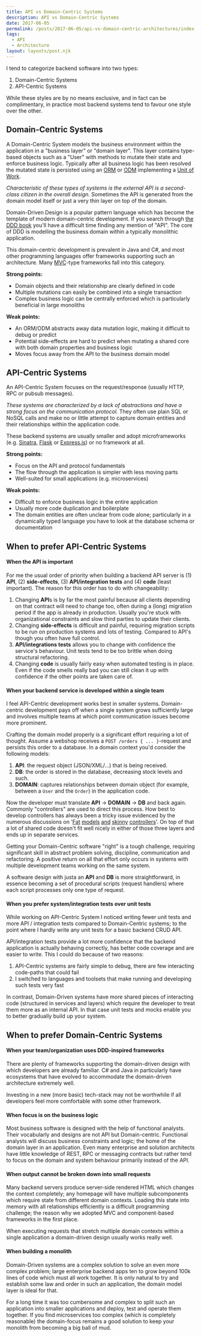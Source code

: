 ```yaml
---
title: API vs Domain-Centric Systems
description: API vs Domain-Centric Systems
date: 2017-06-05
permalink: /posts/2017-06-05/api-vs-domain-centric-architectures/index.html
tags:
  - API
  - Architecture
layout: layouts/post.njk
---
```


I tend to categorize backend software into two types:

1. Domain-Centric Systems
2. API-Centric Systems

While these styles are by no means exclusive, and in fact can be complimentary, in practice most backend systems tend to favour one style over the other.

## Domain-Centric Systems

A Domain-Centric System models the business environment within the application in a "business layer" or "domain layer". This layer contains type-based objects such as a "User" with methods to mutate their state and enforce business logic. Typically after all business logic has been resolved the mutated state is persisted using an [ORM](https://en.wikipedia.org/wiki/Object-relational_mapping) or [ODM](https://stackoverflow.com/questions/12261866/what-is-the-difference-between-an-orm-and-an-odm) implementing a [Unit of Work](https://martinfowler.com/eaaCatalog/unitOfWork.html).

*Characteristic of these types of systems is the external API is a second-class citizen in the overall design.* Sometimes the API is generated from the domain model itself or just a very thin layer on top of the domain.

Domain-Driven Design is a popular pattern language which has become the template of modern domain-centric development. If you search through [the DDD book](http://dddcommunity.org/book/evans_2003/) you'll have a difficult time finding any mention of "API". The core of DDD is modelling the business domain within a typically monolithic application.

This domain-centric development is prevalent in Java and C#, and most other programming languages offer frameworks supporting such an architecture. Many [MVC](https://en.wikipedia.org/wiki/Model%E2%80%93view%E2%80%93controller)-type frameworks fall into this category.

**Strong points:**

- Domain objects and their relationship are clearly defined in code
- Multiple mutations can easily be combined into a single transaction
- Complex business logic can be centrally enforced which is particularly beneficial in large monoliths

**Weak points:**

- An ORM/ODM abstracts away data mutation logic, making it difficult to debug or predict
- Potential side-effects are hard to predict when mutating a shared core with both domain properties and business logic
- Moves focus away from the API to the business domain model

## API-Centric Systems

An API-Centric System focuses on the request/response (usually HTTP, RPC or pubsub messages).

*These systems are characterized by a lack of abstractions and have a strong focus on the communication protocol.* They often use plain SQL or NoSQL calls and make no or little attempt to capture domain entities and their relationships within the application code.

These backend systems are usually smaller and adopt microframeworks (e.g. [Sinatra](http://www.sinatrarb.com/), [Flask](http://flask.pocoo.org/) or [Express.js](https://expressjs.com/)) or no framework at all.

**Strong points:**

- Focus on the API and protocol fundamentals
- The flow through the application is simpler with less moving parts
- Well-suited for small applications (e.g. microservices)

**Weak points:**

- Difficult to enforce business logic in the entire application
- Usually more code duplication and boilerplate
- The domain entities are often unclear from code alone; particularly in a dynamically typed language you have to look at the database schema or documentation

## When to prefer API-Centric Systems

#### When the API is important

For me the usual order of priority when building a backend API server is (1) **API**, (2) **side-effects**, (3) **API/integration tests** and (4) **code** (least important). The reason for this order has to do with changeability:

1. Changing **API**s is by far the most painful because all clients depending on that contract will need to change too, often during a (long) migration period if the app is already in production. Usually you're stuck with organizational constraints and slow third parties to update their clients.
2. Changing **side-effects** is difficult and painful, requiring migration scripts to be run on production systems and lots of testing. Compared to API's though you often have full control.
3. **API/integrations tests** allows you to change with confidence the service's behaviour. Unit tests tend to be too brittle when doing structural refactoring.
4. Changing **code** is usually fairly easy when automated testing is in place. Even if the code smells really bad you can still clean it up with confidence if the other points are taken care of.

#### When your backend service is developed within a single team

I feel API-Centric development works best in smaller systems. Domain-centric development pays off when a single system grows sufficiently large and involves multiple teams at which point communication issues become more prominent.

Crafting the domain model properly is a significant effort requiring a lot of thought. Assume a webshop receives a `POST /orders { ... }`-request and persists this order to a database. In a domain context you'd consider the following models:

1. **API**: the request object (JSON/XML/...) that is being received.
2. **DB**: the order is stored in the database, decreasing stock levels and such.
3. **DOMAIN**: captures relationships between domain object (for example, between a `User` and the `Order`) in the application code.

Now the developer must translate **API** → **DOMAIN** → **DB** and back again. Commonly "controllers" are used to direct this process. How best to develop controllers has always been a tricky issue evidenced by the numerous discussions on '[Fat](http://blog.joncairns.com/2013/04/fat-model-skinny-controller-is-a-load-of-rubbish/) [models](https://stackoverflow.com/questions/14044681/fat-models-and-skinny-controllers-sounds-like-creating-god-models) [and](https://www.slideshare.net/damiansromek/thin-controllers-fat-models-proper-code-structure-for-mvc) [skinny](http://robdvr.com/fat-models-skinny-controllers-skinny-models-skinny-controllers/) [controllers](http://weblog.jamisbuck.org/2006/10/18/skinny-controller-fat-model)'. On top of that a lot of shared code doesn't fit well nicely in either of those three layers and ends up in separate services.

Getting your Domain-Centric software "right" is a tough challenge, requiring significant skill in abstract problem solving, discipline, communication and refactoring. A positive return on all that effort only occurs in systems with multiple development teams working on the same system.

A software design with justa an **API** and **DB** is more straightforward, in essence becoming a set of procedural scripts (request handlers) where each script processes only one type of request.

#### When you prefer system/integration tests over unit tests

While working on API-Centric System I noticed writing fewer unit tests and more API / integration tests compared to Domain-Centric systems; to the point where I hardly write any unit tests for a basic backend CRUD API.

API/integration tests provide a lot more confidence that the backend application is actually behaving correctly, has better code coverage and are easier to write. This I could do because of two reasons:

1. API-Centric systems are fairly simple to debug, there are few interacting code-paths that could fail
2. I switched to languages and toolsets that make running and developing such tests very fast

In contrast, Domain-Driven systems have more shared pieces of interacting code (structured in services and layers) which require the developer to treat them more as an internal API. In that case unit tests and mocks enable you to better gradually build up your system.

## When to prefer Domain-Centric Systems

#### When your team/organization uses DDD-inspired frameworks

There are plenty of frameworks supporting the domain-driven design with which developers are already familiar. C# and Java in particularly have ecosystems that have evolved to accommodate the domain-driven architecture extremely well.

Investing in a new (more basic) tech-stack may not be worthwhile if all developers feel more comfortable with some other framework.

#### When focus is on the business logic

Most business software is designed with the help of functional analysts. Their vocabularly and designs are not API but Domain-centric. Functional analysts will discuss business constraints and logic; the home of the domain layer in an application. Even many enterprise and solution architects have little knowledge of REST, RPC or messaging contracts but rather tend to focus on the domain and system behaviour primarily instead of the API.

#### When output cannot be broken down into small requests

Many backend servers produce server-side rendered HTML which changes the context completely; any homepage will have multiple subcomponents which require state from different domain contexts. Loading this state into memory with all relationships efficiently is a difficult programming challenge; the reason why we adopted MVC and component-based frameworks in the first place.

When executing requests that stretch multiple domain contexts within a single application a domain-driven design usually works really well.

#### When building a monolith

Domain-Driven systems are a complex solution to solve an even more complex problem; large enterprise backend apps ten to grow beyond 100k lines of code which must all work together. It is only natural to try and establish some law and order in such an application, the domain model layer is ideal for that.

For a long time it was too cumbersome and complex to split such an application into smaller applications and deploy, test and operate them together. If you find microservices too complex (which is completely reasonable) the domain-focus remains a good solution to keep your monolith from becoming a big ball of mud.

